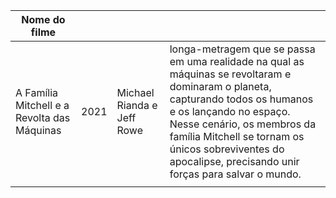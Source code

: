 |Nome do filme||||
|---|---|---|---|
|A Família Mitchell e a Revolta das Máquinas|2021|Michael Rianda e Jeff Rowe| longa-metragem que se passa em uma realidade na qual as máquinas se revoltaram e dominaram o planeta, capturando todos os humanos e os lançando no espaço. Nesse cenário, os membros da família Mitchell se tornam os únicos sobreviventes do apocalipse, precisando unir forças para salvar o mundo.|
|||||
